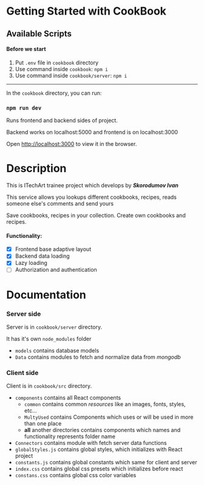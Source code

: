 # Getting Started with CookBook

## Available Scripts

#### Before we start

1. Put `.env` file in `cookbook` directory
2. Use command inside `cookbook`: `npm i`
3. Use command inside `cookbook/server`: `npm i`

---

In the `cookbook` directory, you can run:

### `npm run dev`

Runs frontend and backend sides of project.

Backend works on localhost:5000 and frontend is on localhost:3000

Open [http://localhost:3000](http://localhost:3000) to view it in the browser.

# Description

This is ITechArt trainee project which develops by **_Skorodumov Ivan_**

This service allows you lookups different cookbooks, recipes, reads someone else's comments and send yours

Save cookbooks, recipes in your collection. Create own cookbooks and recipes.

#### Functionality:

- [x] Frontend base adaptive layout
- [x] Backend data loading
- [x] Lazy loading
- [ ] Authorization and authentication

# Documentation

### Server side ###

Server is in `cookbook/server` directory.

It has it's own `node_modules` folder

* `models` contains database models
* `Data` contains modules to fetch and normalize data from *mongodb*

### Client side ###

Client is in `cookbook/src` directory.

* `components` contains all React components
    * `common` contains common _resources_ like an images, fonts, styles, etc...
    * `MultyUsed` contains Components which uses or will be used in more than one place
    * **all** another directories contains components which names and functionality represents folder name
* `Connectors` contains module with fetch server data functions
* `globalStyles.js` contains global styles, which initializes with React project
* `constants.js` contains global constants which same for client and server
* `index.css` contains global css presets which initializes before react
* `constans.css` contains global css color variables